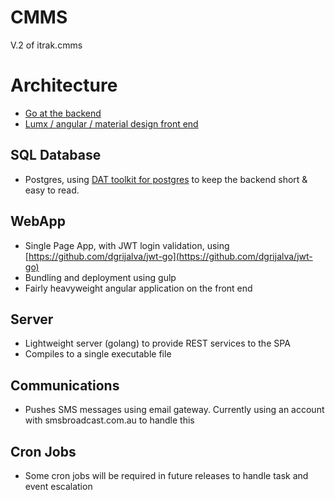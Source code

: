 # CMMS

V.2 of itrak.cmms


# Architecture

- [Go at the backend](http://golang.org/)
- [Lumx / angular / material design front end](https://github.com/lumapps/lumX)

## SQL Database

- Postgres, using [DAT toolkit for postgres](https://github.com/mgutz/dat) to keep the backend short & easy to read.

## WebApp

- Single Page App, with JWT login validation, using [https://github.com/dgrijalva/jwt-go](https://github.com/dgrijalva/jwt-go)
- Bundling and deployment using gulp
- Fairly heavyweight angular application on the front end


## Server

- Lightweight server (golang) to provide REST services to the SPA
- Compiles to a single executable file

## Communications

- Pushes SMS messages using email gateway. Currently using an account with smsbroadcast.com.au to handle this

## Cron Jobs

- Some cron jobs will be required in future releases to handle task and event escalation
